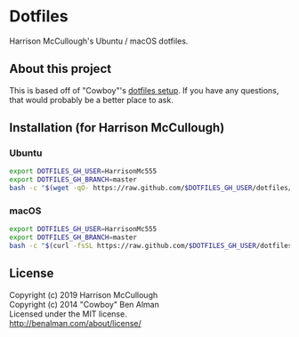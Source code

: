 # Dotfiles

Harrison McCullough's Ubuntu / macOS dotfiles.

## About this project

This is based off of "Cowboy"'s [dotfiles
setup](https://github.com/cowboy/dotfiles). If you have any questions, that
would probably be a better place to ask.

## Installation (for Harrison McCullough)

### Ubuntu

```sh
export DOTFILES_GH_USER=HarrisonMc555
export DOTFILES_GH_BRANCH=master
bash -c "$(wget -qO- https://raw.github.com/$DOTFILES_GH_USER/dotfiles/$DOTFILES_GH_BRANCH/bin/dotfiles)" && source ~/.bashrc
```

### macOS

```sh
export DOTFILES_GH_USER=HarrisonMc555
export DOTFILES_GH_BRANCH=master
bash -c "$(curl -fsSL https://raw.github.com/$DOTFILES_GH_USER/dotfiles/$DOTFILES_GH_BRANCH/bin/dotfiles)" && source ~/.bashrc
```

## License
Copyright (c) 2019 Harrison McCullough  
Copyright (c) 2014 "Cowboy" Ben Alman  
Licensed under the MIT license.  
<http://benalman.com/about/license/>
